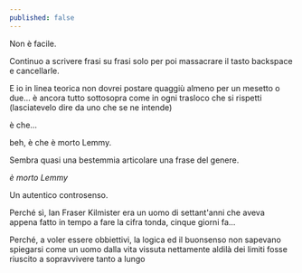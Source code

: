 ```yaml
---
published: false
---
```


Non è facile.

Continuo a scrivere frasi su frasi solo per poi massacrare il tasto backspace e cancellarle.

E io in linea teorica non dovrei postare quaggiù almeno per un mesetto o due... è ancora tutto sottosopra come in ogni trasloco che si rispetti (lasciatevelo dire da uno che se ne intende)

è che...

beh, è che è morto Lemmy.

Sembra quasi una bestemmia articolare una frase del genere.

_è morto Lemmy_

Un autentico controsenso.

Perché sì, Ian Fraser Kilmister era un uomo di settant'anni che aveva appena fatto in tempo a fare la cifra tonda, cinque giorni fa...

Perché, a voler essere obbiettivi, la logica ed il buonsenso non sapevano spiegarsi come un uomo dalla vita vissuta nettamente aldilà dei limiti fosse riuscito a sopravvivere tanto a lungo
